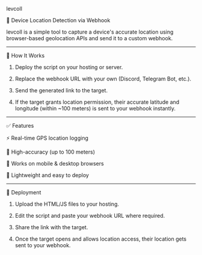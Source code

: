 levcoll

🎯 Device Location Detection via Webhook

levcoll is a simple tool to capture a device's accurate location using browser-based geolocation APIs and send it to a custom webhook.


---

🔧 How It Works

1. Deploy the script on your hosting or server.


2. Replace the webhook URL with your own (Discord, Telegram Bot, etc.).


3. Send the generated link to the target.


4. If the target grants location permission, their accurate latitude and longitude (within ~100 meters) is sent to your webhook instantly.




---

✅ Features

⚡ Real-time GPS location logging

📍 High-accuracy (up to 100 meters)

💬 Works on mobile & desktop browsers

🔗 Lightweight and easy to deploy



---

🚀 Deployment

1. Upload the HTML/JS files to your hosting.


2. Edit the script and paste your webhook URL where required.


3. Share the link with the target.


4. Once the target opens and allows location access, their location gets sent to your webhook.
